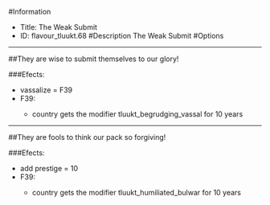 #Information
 - Title: The Weak Submit
 - ID: flavour_tluukt.68
#Description
The Weak Submit
#Options

___
##They are wise to submit themselves to our glory!

###Efects:<ul><li>vassalize = F39</li><li>F39:</li><ul><li>country gets the modifier tluukt_begrudging_vassal for 10 years</li></ul></ul>

___
##They are fools to think our pack so forgiving!

###Efects:<ul><li>add prestige = 10</li><li>F39:</li><ul><li>country gets the modifier tluukt_humiliated_bulwar for 10 years</li></ul></ul>
